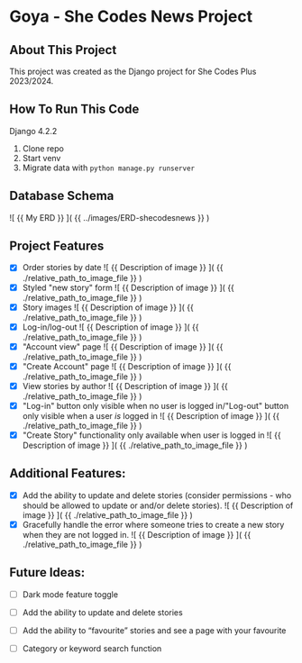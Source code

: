 # Goya - She Codes News Project
## About This Project
This project was created as the Django project for She Codes Plus 2023/2024. 
## How To Run This Code
Django 4.2.2
1. Clone repo
2. Start venv
3. Migrate data with `python manage.py runserver`

## Database Schema
![ {{ My ERD }} ]( {{ ../images/ERD-shecodesnews }} )

## Project Features
- [x] Order stories by date
![ {{ Description of image }} ]( {{ ./relative_path_to_image_file }} )
- [x] Styled "new story" form
![ {{ Description of image }} ]( {{ ./relative_path_to_image_file }} )
- [x] Story images
![ {{ Description of image }} ]( {{ ./relative_path_to_image_file }} )
- [x] Log-in/log-out
![ {{ Description of image }} ]( {{ ./relative_path_to_image_file }} )
- [x] "Account view" page
![ {{ Description of image }} ]( {{ ./relative_path_to_image_file }} )
- [x] "Create Account" page
![ {{ Description of image }} ]( {{ ./relative_path_to_image_file }} )
- [x] View stories by author
![ {{ Description of image }} ]( {{ ./relative_path_to_image_file }} )
- [x] "Log-in" button only visible when no user is logged in/"Log-out" button only visible when a user *is* logged in
![ {{ Description of image }} ]( {{ ./relative_path_to_image_file }} )
- [x] "Create Story" functionality only available when user is logged in
![ {{ Description of image }} ]( {{ ./relative_path_to_image_file }} )

## Additional Features:
- [x] Add the ability to update and delete stories (consider permissions - who
should be allowed to update or and/or delete stories).
![ {{ Description of image }} ]( {{ ./relative_path_to_image_file }} )
- [x] Gracefully handle the error where someone tries to create a new story when they are not logged in.
![ {{ Description of image }} ]( {{ ./relative_path_to_image_file }} )

## Future Ideas:
- [ ] Dark mode feature toggle

- [ ] Add the ability to update and delete stories 

- [ ] Add the ability to “favourite” stories and see a page with your favourite

- [ ] Category or keyword search function


